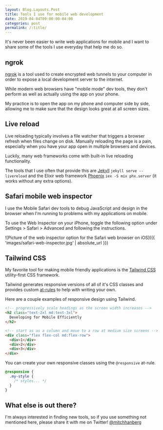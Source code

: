 ```yaml
---
layout: Blog.Layouts.Post
title: Tools I use for mobile web development
date: 2019-04-04T09:00:00-04:00
categories: post
permalink: /:title/
---
```


It's never been easier to write web applications for mobile and I want to share some of the tools I use everyday that help me do so.

## ngrok

[ngrok](https://ngrok.com/) is a tool used to create encrypted web tunnels to your computer in order to expose a local development server to the internet.

While modern web browsers have "mobile mode" dev tools, they don't perform as well as actually using the app on your phone.

My practice is to open the app on my phone and computer side by side, allowing me to make sure that the design looks great at all screen sizes.

## Live reload

Live reloading typically involves a file watcher that triggers a browser refresh when files change on disk.  Manually reloading the page is a pain, especially when you have your app open in multiple browsers and devices. 

Luckily, many web frameworks come with built-in live reloading functionality.

The tools that I use often that provide this are [Jekyll](https://jekyllrb.com/) `jekyll serve --livereload` and the Elixir web framework [Phoenix](https://phoenixframework.org/) `iex -S mix phx.server` (it works without any extra options).

## Safari mobile web inspector

I use the Mobile Safari dev tools to debug JavaScript and design in the browser when I'm running to problems with my applications on mobile.

To use the Web Inspector on your iPhone, toggle the following option under Settings > Safari > Advanced and following the instructions.

![Picture of the web inspector option for the Safari web browser on iOS]({{ 'images/safari-web-inspector.jpg' | absolute_url }})

## Tailwind CSS

My favorite tool for making mobile friendly applications is the [Tailwind CSS](https://tailwindcss.com/docs/what-is-tailwind/) utility-first CSS framework.

Tailwind generates responsive versions of all of it's CSS classes and provides custom [at-rules](https://developer.mozilla.org/en-US/docs/Web/CSS/At-rule) to help with writing your own.

Here are a couple examples of responsive design using Tailwind.

```html
<!-- progressively scale headings as the screen width increases -->
<h2 class="text-2xl md:text-3xl">
  Developing for Mobile Efficiently
</h2>

<!-- start as as a column and move to a row at medium size screens -->
<div class="flex flex-col md:flex-row">
  <div>1</div>
  <div>2</div>
  <div>3</div>
</div>
```

You can create your own responsive classes using the `@responsive` at-rule.

```css
@responsive {
  .my-style {
    /* styles... */
  }
}
```

## What else is out there?

I'm always interested in finding new tools, so if you use something not mentioned here, please share it with me on Twitter! [@mitchhanberg](https://twitter.com/mitchhanberg)
